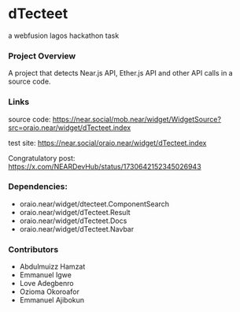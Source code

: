 # dTecteet
a webfusion lagos hackathon task
### Project Overview
  A project that detects Near.js API, Ether.js API and other API calls in a source code.

### Links
  source code: https://near.social/mob.near/widget/WidgetSource?src=oraio.near/widget/dTecteet.index
  
  test site: https://near.social/oraio.near/widget/dTecteet.index
  
  Congratulatory post: https://x.com/NEARDevHub/status/1730642152345026943
  ### Dependencies: 
   - oraio.near/widget/dtecteet.ComponentSearch
   - oraio.near/widget/dTecteet.Result
   - oraio.near/widget/dTecteet.Docs
   - oraio.near/widget/dTecteet.Navbar

### Contributors
- Abdulmuizz Hamzat
- Emmanuel Igwe
- Love Adegbenro
- Ozioma Okoroafor
- Emmanuel Ajibokun
